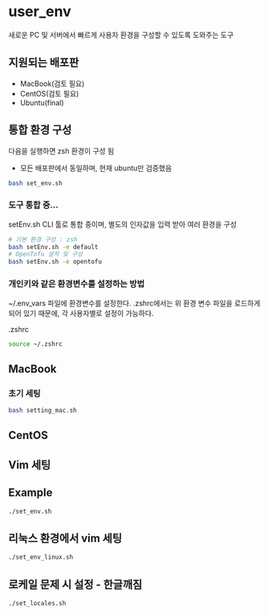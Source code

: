 # user_env

새로운 PC 및 서버에서 빠르게 사용자 환경을 구성할 수 있도록 도와주는 도구

## 지원되는 배포판

* MacBook(검토 필요)
* CentOS(검토 필요)
* Ubuntu(final)

## 통합 환경 구성

다음을 실행하면 zsh 환경이 구성 됨
* 모든 배포판에서 동일하며, 현재 ubuntu만 검증했음

```bash
bash set_env.sh
```

### 도구 통합 중...

setEnv.sh CLI 툴로 통합 중이며, 별도의 인자값을 입력 받아 여러 환경을 구성

```bash
# 기본 환경 구성 : zsh
bash setEnv.sh -e default
# OpenTofu 설치 및 구성
bash setEnv.sh -e opentofu
```


### 개인키와 같은 환경변수를 설정하는 방법

~/.env_vars 파일에 환경변수를 설정한다.
.zshrc에서는 위 환경 변수 파일을 로드하게 되어 있기 때문에, 각 사용자별로 설정이 가능하다.

.zshrc
```bash
source ~/.zshrc
```

## MacBook

### 초기 세팅

``` bash
bash setting_mac.sh
```

## CentOS

## Vim 세팅

## Example

```bash
./set_env.sh
```

## 리눅스 환경에서 vim 세팅

```bash
./set_env_linux.sh
```

## 로케일 문제 시 설정 - 한글깨짐

```bash
./set_locales.sh
```

